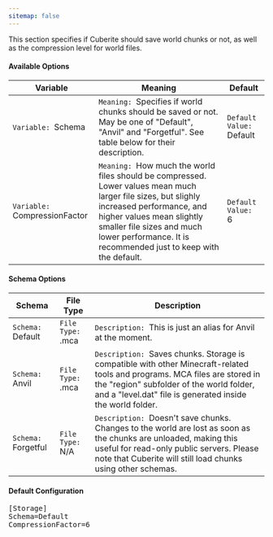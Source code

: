 ```yaml
---
sitemap: false
---
```

This section specifies if Cuberite should save world chunks or not, as well as the compression level for world files.

#### Available Options

| Variable          | Meaning                                                                                                                                                                                                                                                     | Default |
|-------------------|-------------------------------------------------------------------------------------------------------------------------------------------------------------------------------------------------------------------------------------------------------------|---------|
| `Variable: `Schema            | `Meaning: `Specifies if world chunks should be saved or not. May be one of "Default", "Anvil" and "Forgetful". See table below for their description.                                                                                                                  | `Default Value: `Default |
| `Variable: `CompressionFactor | `Meaning: `How much the world files should be compressed. Lower values mean much larger file sizes, but slighly increased performance, and higher values mean slightly smaller file sizes and much lower performance. It is recommended just to keep with the default. | `Default Value: `6       |

#### Schema Options

| Schema    | File Type | Description                                                                                                                                                                                                           |
|-----------|-----------|-----------------------------------------------------------------------------------------------------------------------------------------------------------------------------------------------------------------------|
| `Schema: `Default   | `File Type: `.mca      | `Description: `This is just an alias for Anvil at the moment.                                                                                                                                                                        |
| `Schema: `Anvil     | `File Type: `.mca      | `Description: `Saves chunks. Storage is compatible with other Minecraft-related tools and programs. MCA files are stored in the "region" subfolder of the world folder, and a "level.dat" file is generated inside the world folder. |
| `Schema: `Forgetful | `File Type: `N/A       | `Description: `Doesn't save chunks. Changes to the world are lost as soon as the chunks are unloaded, making this useful for read-only public servers. Please note that Cuberite will still load chunks using other schemas.         |

#### Default Configuration

<pre>
[Storage]
Schema=Default
CompressionFactor=6
</pre>
